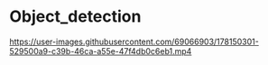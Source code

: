 # Object_detection


https://user-images.githubusercontent.com/69066903/178150301-529500a9-c39b-46ca-a55e-47f4db0c6eb1.mp4

